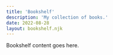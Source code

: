 ```yaml
---
title: 'Bookshelf'
description: 'My collection of books.'
date: 2022-08-28
layout: bookshelf.njk
---
```


Bookshelf content goes here.